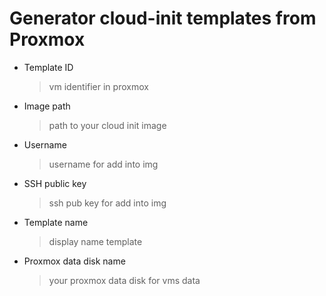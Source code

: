 Generator cloud-init templates from Proxmox
===

* Template ID   
    > vm identifier in proxmox  
* Image path  
    > path to your cloud init image  
* Username  
    > username for add into img  
* SSH public key  
    > ssh pub key for add into img  
* Template name  
    > display name template  
* Proxmox data disk name  
    > your proxmox data disk for vms data  
